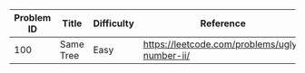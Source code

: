 | Problem ID | Title | Difficulty | Reference
| --- | --- | --- | ---
| 100 | Same Tree | Easy | https://leetcode.com/problems/ugly-number-ii/
